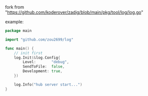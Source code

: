 fork from "https://github.com/koderover/zadig/blob/main/pkg/tool/log/log.go"



example: 

```go
package main

import "github.com/zou2699/log"

func main() {
    // init first
    log.Init(&log.Config{
        Level:       "debug",
        SendToFile:  false,
        Development: true,
    })

    log.Info("hub server start...")
}
```

